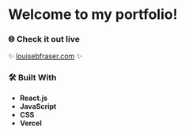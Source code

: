 # Welcome to my portfolio!

### 🌐 Check it out live

✨ <a href="https://www.louisebfraser.com" target="_blank">louisebfraser.com</a> ✨ 

### 🛠 Built With
- **React.js**
- **JavaScript** 
- **CSS**
- **Vercel**
